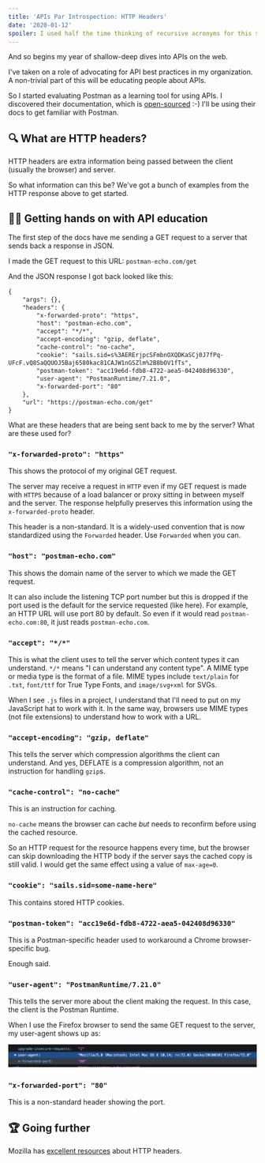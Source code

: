 ```yaml
---
title: 'APIs Par Introspection: HTTP Headers'
date: '2020-01-12'
spoiler: I used half the time thinking of recursive acronyms for this series.
---
```


And so begins my year of shallow-deep dives into APIs on the web.

I've taken on a role of advocating for API best practices in my organization. A non-trivial part of this will be educating people about APIs.

So I started evaluating Postman as a learning tool for using APIs. I discovered their documentation, which is [open-sourced](https://github.com/postmanlabs/postman-docs/blob/develop/src/pages/docs/postman/launching-postman/sending-the-first-request.md) :-) I'll be using their docs to get familiar with Postman.

## 🔍 What are HTTP headers?

HTTP headers are extra information being passed between the client (usually the browser) and server.

So what information can this be? We've got a bunch of examples from the HTTP response above to get started.

## 🙌🏽 Getting hands on with API education

The first step of the docs have me sending a GET request to a server that sends back a response in JSON.

I made the GET request to this URL: `postman-echo.com/get`

And the JSON response I got back looked like this:

```
{
    "args": {},
    "headers": {
        "x-forwarded-proto": "https",
        "host": "postman-echo.com",
        "accept": "*/*",
        "accept-encoding": "gzip, deflate",
        "cache-control": "no-cache",
        "cookie": "sails.sid=s%3AERErjpcSFmbnOXQDKaSCj0J7fPq-UFcF.vQ8SaQQUOJ5Baj6580kac81CAJW1nGSZlm%2B8bOV1fTs",
        "postman-token": "acc19e6d-fdb8-4722-aea5-042408d96330",
        "user-agent": "PostmanRuntime/7.21.0",
        "x-forwarded-port": "80"
    },
    "url": "https://postman-echo.com/get"
}
```

What are these headers that are being sent back to me by the server? What are these used for?

### ```"x-forwarded-proto": "https"```

This shows the protocol of my original GET request. 

The server may receive a request in `HTTP` even if my GET request is made with `HTTPS` because of a load balancer or proxy sitting in between myself and the server. The response helpfully preserves this information using the `x-forwarded-proto` header.

This header is a non-standard. It is a widely-used convention that is now  standardized using the `Forwarded` header. Use `Forwarded` when you can.

### ```"host": "postman-echo.com"```

This shows the domain name of the server to which we made the GET request.

It can also include the listening TCP port number but this is dropped if the port used is the default for the service requested (like here). For example, an HTTP URL will use port 80 by default. So even if it would read `postman-echo.com:80`, it just reads `postman-echo.com`.

### ```"accept": "*/*"```

This is what the client uses to tell the server which content types it can understand. `*/*` means "I can understand any content type". A MIME type or media type is the format of a file. MIME types include `text/plain` for `.txt`, `font/ttf` for True Type Fonts, and `image/svg+xml` for SVGs.

When I see `.js` files in a project, I understand that I'll need to put on my JavaScript hat to work with it. In the same way, browsers use MIME types (not file extensions) to understand how to work with a URL.

### ```"accept-encoding": "gzip, deflate"```

This tells the server which compression algorithms the client can understand. And yes, DEFLATE is a compression algorithm, not an instruction for handling `gzip`s.

### ```"cache-control": "no-cache"```

This is an instruction for caching. 

`no-cache` means the browser can cache _but_ needs to reconfirm before using the cached resource. 

So an HTTP request for the resource happens every time, but the browser can skip downloading the HTTP body if the server says the cached copy is still valid. I would get the same effect using a value of `max-age=0`.

### ```"cookie": "sails.sid=some-name-here"```

This contains stored HTTP cookies.

### ```"postman-token": "acc19e6d-fdb8-4722-aea5-042408d96330"```

This is a Postman-specific header used to workaround a Chrome browser-specific bug. 

Enough said.

### ```"user-agent": "PostmanRuntime/7.21.0"```

This tells the server more about the client making the request. In this case, the client is the Postman Runtime. 

When I use the Firefox browser to send the same GET request to the server, my user-agent shows up as:

![User Agent for Firefox.](./user-agent-firefox.png)

### ```"x-forwarded-port": "80"```

This is a non-standard header showing the port.

## 🏆 Going further

Mozilla has [excellent resources](https://developer.mozilla.org/en-US/docs/Web/HTTP/Headers) about HTTP headers.